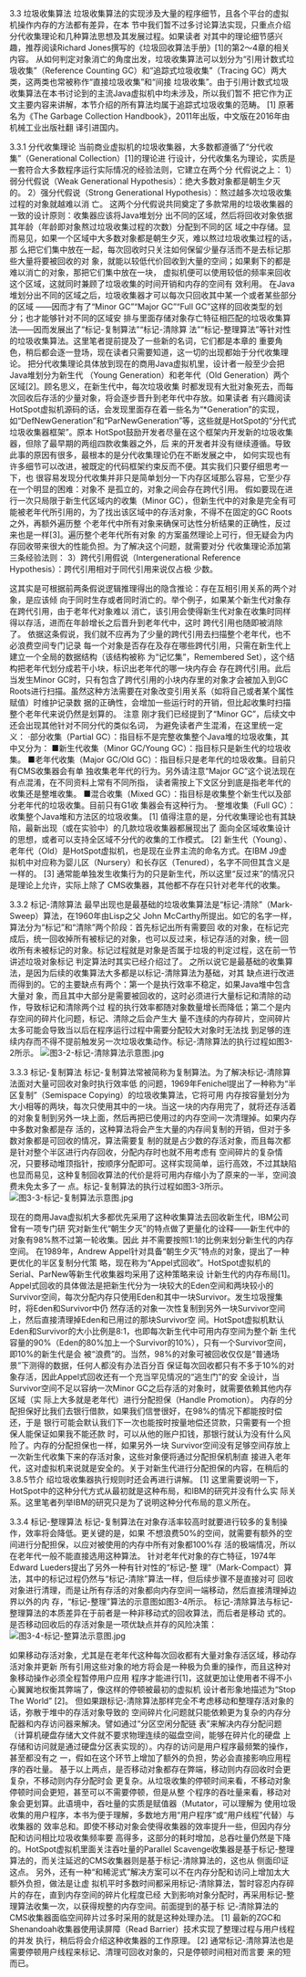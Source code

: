 3.3 垃圾收集算法
垃圾收集算法的实现涉及大量的程序细节，且各个平台的虚拟机操作内存的方法都有差异，在本
节中我们暂不过多讨论算法实现，只重点介绍分代收集理论和几种算法思想及其发展过程。如果读者
对其中的理论细节感兴趣，推荐阅读Richard Jones撰写的《垃圾回收算法手册》[1]的第2～4章的相关
内容。
从如何判定对象消亡的角度出发，垃圾收集算法可以划分为“引用计数式垃圾收集”（Reference
Counting GC）和“追踪式垃圾收集”（Tracing GC）两大类，这两类也常被称作“直接垃圾收集”和“间接
垃圾收集”。由于引用计数式垃圾收集算法在本书讨论到的主流Java虚拟机中均未涉及，所以我们暂不
把它作为正文主要内容来讲解，本节介绍的所有算法均属于追踪式垃圾收集的范畴。
[1] 原著名为《The Garbage Collection Handbook》，2011年出版，中文版在2016年由机械工业出版社翻
译引进国内。

3.3.1 分代收集理论
当前商业虚拟机的垃圾收集器，大多数都遵循了“分代收集”（Generational Collection）[1]的理论进
行设计，分代收集名为理论，实质是一套符合大多数程序运行实际情况的经验法则，它建立在两个分
代假说之上：
1）弱分代假说（Weak Generational Hypothesis）：绝大多数对象都是朝生夕灭的。
2）强分代假说（Strong Generational Hypothesis）：熬过越多次垃圾收集过程的对象就越难以消
亡。
这两个分代假说共同奠定了多款常用的垃圾收集器的一致的设计原则：收集器应该将Java堆划分
出不同的区域，然后将回收对象依据其年龄（年龄即对象熬过垃圾收集过程的次数）分配到不同的区
域之中存储。显而易见，如果一个区域中大多数对象都是朝生夕灭，难以熬过垃圾收集过程的话，那
么把它们集中放在一起，每次回收时只关注如何保留少量存活而不是去标记那些大量将要被回收的对
象，就能以较低代价回收到大量的空间；如果剩下的都是难以消亡的对象，那把它们集中放在一块，
虚拟机便可以使用较低的频率来回收这个区域，这就同时兼顾了垃圾收集的时间开销和内存的空间有
效利用。
在Java堆划分出不同的区域之后，垃圾收集器才可以每次只回收其中某一个或者某些部分的区域
——因而才有了“Minor GC”“Major GC”“Full GC”这样的回收类型的划分；也才能够针对不同的区域安
排与里面存储对象存亡特征相匹配的垃圾收集算法——因而发展出了“标记-复制算法”“标记-清除算
法”“标记-整理算法”等针对性的垃圾收集算法。这里笔者提前提及了一些新的名词，它们都是本章的
重要角色，稍后都会逐一登场，现在读者只需要知道，这一切的出现都始于分代收集理论。
把分代收集理论具体放到现在的商用Java虚拟机里，设计者一般至少会把Java堆划分为新生代
（Young Generation）和老年代（Old Generation）两个区域[2]。顾名思义，在新生代中，每次垃圾收集
时都发现有大批对象死去，而每次回收后存活的少量对象，将会逐步晋升到老年代中存放。如果读者
有兴趣阅读HotSpot虚拟机源码的话，会发现里面存在着一些名为“*Generation”的实现，
如“DefNewGeneration”和“ParNewGeneration”等，这些就是HotSpot的“分代式垃圾收集器框架”。原本
HotSpot鼓励开发者尽量在这个框架内开发新的垃圾收集器，但除了最早期的两组四款收集器之外，后
来的开发者并没有继续遵循。导致此事的原因有很多，最根本的是分代收集理论仍在不断发展之中，
如何实现也有许多细节可以改进，被既定的代码框架约束反而不便。其实我们只要仔细思考一下，也
很容易发现分代收集并非只是简单划分一下内存区域那么容易，它至少存在一个明显的困难：对象不
是孤立的，对象之间会存在跨代引用。
假如要现在进行一次只局限于新生代区域内的收集（Minor GC），但新生代中的对象是完全有可
能被老年代所引用的，为了找出该区域中的存活对象，不得不在固定的GC Roots之外，再额外遍历整
个老年代中所有对象来确保可达性分析结果的正确性，反过来也是一样[3]。遍历整个老年代所有对象
的方案虽然理论上可行，但无疑会为内存回收带来很大的性能负担。为了解决这个问题，就需要对分
代收集理论添加第三条经验法则：
3）跨代引用假说（Intergenerational Reference Hypothesis）：跨代引用相对于同代引用来说仅占极
少数。

这其实是可根据前两条假说逻辑推理得出的隐含推论：存在互相引用关系的两个对象，是应该倾
向于同时生存或者同时消亡的。举个例子，如果某个新生代对象存在跨代引用，由于老年代对象难以
消亡，该引用会使得新生代对象在收集时同样得以存活，进而在年龄增长之后晋升到老年代中，这时
跨代引用也随即被消除了。
依据这条假说，我们就不应再为了少量的跨代引用去扫描整个老年代，也不必浪费空间专门记录
每一个对象是否存在及存在哪些跨代引用，只需在新生代上建立一个全局的数据结构（该结构被称
为“记忆集”，Remembered Set），这个结构把老年代划分成若干小块，标识出老年代的哪一块内存会
存在跨代引用。此后当发生Minor GC时，只有包含了跨代引用的小块内存里的对象才会被加入到GC
Roots进行扫描。虽然这种方法需要在对象改变引用关系（如将自己或者某个属性赋值）时维护记录数
据的正确性，会增加一些运行时的开销，但比起收集时扫描整个老年代来说仍然是划算的。
注意 刚才我们已经提到了“Minor GC”，后续文中还会出现其他针对不同分代的类似名词，
为避免读者产生混淆，在这里统一定义：
·部分收集（Partial GC）：指目标不是完整收集整个Java堆的垃圾收集，其中又分为：
■新生代收集（Minor GC/Young GC）：指目标只是新生代的垃圾收集。
■老年代收集（Major GC/Old GC）：指目标只是老年代的垃圾收集。目前只有CMS收集器会有单
独收集老年代的行为。另外请注意“Major GC”这个说法现在有点混淆，在不同资料上常有不同所指，
读者需按上下文区分到底是指老年代的收集还是整堆收集。
■混合收集（Mixed GC）：指目标是收集整个新生代以及部分老年代的垃圾收集。目前只有G1收
集器会有这种行为。
·整堆收集（Full GC）：收集整个Java堆和方法区的垃圾收集。
[1] 值得注意的是，分代收集理论也有其缺陷，最新出现（或在实验中）的几款垃圾收集器都展现出了
面向全区域收集设计的思想，或者可以支持全区域不分代的收集的工作模式。
[2] 新生代（Young）、老年代（Old）是HotSpot虚拟机，也是现在业界主流的命名方式。在IBM J9虚
拟机中对应称为婴儿区（Nursery）和长存区（Tenured），名字不同但其含义是一样的。
[3] 通常能单独发生收集行为的只是新生代，所以这里“反过来”的情况只是理论上允许，实际上除了
CMS收集器，其他都不存在只针对老年代的收集。

3.3.2 标记-清除算法
最早出现也是最基础的垃圾收集算法是“标记-清除”（Mark-Sweep）算法，在1960年由Lisp之父
John McCarthy所提出。如它的名字一样，算法分为“标记”和“清除”两个阶段：首先标记出所有需要回
收的对象，在标记完成后，统一回收掉所有被标记的对象，也可以反过来，标记存活的对象，统一回
收所有未被标记的对象。标记过程就是对象是否属于垃圾的判定过程，这在前一节讲述垃圾对象标记
判定算法时其实已经介绍过了。
之所以说它是最基础的收集算法，是因为后续的收集算法大多都是以标记-清除算法为基础，对其
缺点进行改进而得到的。它的主要缺点有两个：第一个是执行效率不稳定，如果Java堆中包含大量对
象，而且其中大部分是需要被回收的，这时必须进行大量标记和清除的动作，导致标记和清除两个过
程的执行效率都随对象数量增长而降低；第二个是内存空间的碎片化问题，标记、清除之后会产生大
量不连续的内存碎片，空间碎片太多可能会导致当以后在程序运行过程中需要分配较大对象时无法找
到足够的连续内存而不得不提前触发另一次垃圾收集动作。标记-清除算法的执行过程如图3-2所示。
![图3-2-标记-清除算法示意图.jpg](images/图3-2-标记-清除算法示意图.jpg)

3.3.3 标记-复制算法
标记-复制算法常被简称为复制算法。为了解决标记-清除算法面对大量可回收对象时执行效率低
的问题，1969年Fenichel提出了一种称为“半区复制”（Semispace Copying）的垃圾收集算法，它将可用
内存按容量划分为大小相等的两块，每次只使用其中的一块。当这一块的内存用完了，就将还存活着
的对象复制到另外一块上面，然后再把已使用过的内存空间一次清理掉。如果内存中多数对象都是存
活的，这种算法将会产生大量的内存间复制的开销，但对于多数对象都是可回收的情况，算法需要复
制的就是占少数的存活对象，而且每次都是针对整个半区进行内存回收，分配内存时也就不用考虑有
空间碎片的复杂情况，只要移动堆顶指针，按顺序分配即可。这样实现简单，运行高效，不过其缺陷
也显而易见，这种复制回收算法的代价是将可用内存缩小为了原来的一半，空间浪费未免太多了一
点。标记-复制算法的执行过程如图3-3所示。
![图3-3-标记-复制算法示意图.jpg](images/图3-3-标记-复制算法示意图.jpg)

现在的商用Java虚拟机大多都优先采用了这种收集算法去回收新生代，IBM公司曾有一项专门研
究对新生代“朝生夕灭”的特点做了更量化的诠释——新生代中的对象有98%熬不过第一轮收集。因此
并不需要按照1∶1的比例来划分新生代的内存空间。
在1989年，Andrew Appel针对具备“朝生夕灭”特点的对象，提出了一种更优化的半区复制分代策
略，现在称为“Appel式回收”。HotSpot虚拟机的Serial、ParNew等新生代收集器均采用了这种策略来设
计新生代的内存布局[1]。Appel式回收的具体做法是把新生代分为一块较大的Eden空间和两块较小的
Survivor空间，每次分配内存只使用Eden和其中一块Survivor。发生垃圾搜集时，将Eden和Survivor中仍
然存活的对象一次性复制到另外一块Survivor空间上，然后直接清理掉Eden和已用过的那块Survivor空
间。HotSpot虚拟机默认Eden和Survivor的大小比例是8∶1，也即每次新生代中可用内存空间为整个新
生代容量的90%（Eden的80%加上一个Survivor的10%），只有一个Survivor空间，即10%的新生代是会
被“浪费”的。当然，98%的对象可被回收仅仅是“普通场景”下测得的数据，任何人都没有办法百分百
保证每次回收都只有不多于10%的对象存活，因此Appel式回收还有一个充当罕见情况的“逃生门”的安
全设计，当Survivor空间不足以容纳一次Minor GC之后存活的对象时，就需要依赖其他内存区域（实
际上大多就是老年代）进行分配担保（Handle Promotion）。
内存的分配担保好比我们去银行借款，如果我们信誉很好，在98%的情况下都能按时偿还，于是
银行可能会默认我们下一次也能按时按量地偿还贷款，只需要有一个担保人能保证如果我不能还款
时，可以从他的账户扣钱，那银行就认为没有什么风险了。内存的分配担保也一样，如果另外一块
Survivor空间没有足够空间存放上一次新生代收集下来的存活对象，这些对象便将通过分配担保机制直
接进入老年代，这对虚拟机来说就是安全的。关于对新生代进行分配担保的内容，在稍后的3.8.5节介
绍垃圾收集器执行规则时还会再进行讲解。
[1] 这里需要说明一下，HotSpot中的这种分代方式从最初就是这种布局，和IBM的研究并没有什么实
际关系。这里笔者列举IBM的研究只是为了说明这种分代布局的意义所在。

3.3.4 标记-整理算法
标记-复制算法在对象存活率较高时就要进行较多的复制操作，效率将会降低。更关键的是，如果
不想浪费50%的空间，就需要有额外的空间进行分配担保，以应对被使用的内存中所有对象都100%存
活的极端情况，所以在老年代一般不能直接选用这种算法。
针对老年代对象的存亡特征，1974年Edward Lueders提出了另外一种有针对性的“标记-整
理”（Mark-Compact）算法，其中的标记过程仍然与“标记-清除”算法一样，但后续步骤不是直接对可
回收对象进行清理，而是让所有存活的对象都向内存空间一端移动，然后直接清理掉边界以外的内
存，“标记-整理”算法的示意图如图3-4所示。
标记-清除算法与标记-整理算法的本质差异在于前者是一种非移动式的回收算法，而后者是移动
式的。是否移动回收后的存活对象是一项优缺点并存的风险决策：
![图3-4-标记-整算法示意图.jpg](images/图3-4-标记-整算法示意图.jpg)

如果移动存活对象，尤其是在老年代这种每次回收都有大量对象存活区域，移动存活对象并更新
所有引用这些对象的地方将会是一种极为负重的操作，而且这种对象移动操作必须全程暂停用户应用
程序才能进行[1]，这就更加让使用者不得不小心翼翼地权衡其弊端了，像这样的停顿被最初的虚拟机
设计者形象地描述为“Stop The World”
[2]。
但如果跟标记-清除算法那样完全不考虑移动和整理存活对象的话，弥散于堆中的存活对象导致的
空间碎片化问题就只能依赖更为复杂的内存分配器和内存访问器来解决。譬如通过“分区空闲分配链
表”来解决内存分配问题（计算机硬盘存储大文件就不要求物理连续的磁盘空间，能够在碎片化的硬盘
上存储和访问就是通过硬盘分区表实现的）。内存的访问是用户程序最频繁的操作，甚至都没有之
一，假如在这个环节上增加了额外的负担，势必会直接影响应用程序的吞吐量。
基于以上两点，是否移动对象都存在弊端，移动则内存回收时会更复杂，不移动则内存分配时会
更复杂。从垃圾收集的停顿时间来看，不移动对象停顿时间会更短，甚至可以不需要停顿，但是从整
个程序的吞吐量来看，移动对象会更划算。此语境中，吞吐量的实质是赋值器（Mutator，可以理解为
使用垃圾收集的用户程序，本书为便于理解，多数地方用“用户程序”或“用户线程”代替）与收集器的
效率总和。即使不移动对象会使得收集器的效率提升一些，但因内存分配和访问相比垃圾收集频率要
高得多，这部分的耗时增加，总吞吐量仍然是下降的。HotSpot虚拟机里面关注吞吐量的Parallel
Scavenge收集器是基于标记-整理算法的，而关注延迟的CMS收集器则是基于标记-清除算法的，这也从
侧面印证这点。
另外，还有一种“和稀泥式”解决方案可以不在内存分配和访问上增加太大额外负担，做法是让虚
拟机平时多数时间都采用标记-清除算法，暂时容忍内存碎片的存在，直到内存空间的碎片化程度已经
大到影响对象分配时，再采用标记-整理算法收集一次，以获得规整的内存空间。前面提到的基于标
记-清除算法的CMS收集器面临空间碎片过多时采用的就是这种处理办法。
[1] 最新的ZGC和Shenandoah收集器使用读屏障（Read Barrier）技术实现了整理过程与用户线程的并发
执行，稍后将会介绍这种收集器的工作原理。
[2] 通常标记-清除算法也是需要停顿用户线程来标记、清理可回收对象的，只是停顿时间相对而言要
来的短而已。